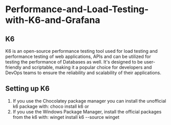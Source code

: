 # Performance-and-Load-Testing-with-K6-and-Grafana

## K6

K6 is an open-source performance testing tool used for load testing and performance testing of web applications, APIs and can be utilized for testing the performance of Databases as well. It's designed to be user-friendly and scriptable, making it a popular choice for developers and DevOps teams to ensure the reliability and scalability of their applications.

## Setting up K6

1. If you use the Chocolatey package manager you can install the unofficial k6 package with: choco install k6
   or
1. If you use the Windows Package Manager, install the official packages from the k6 with: winget install k6 --source winget
